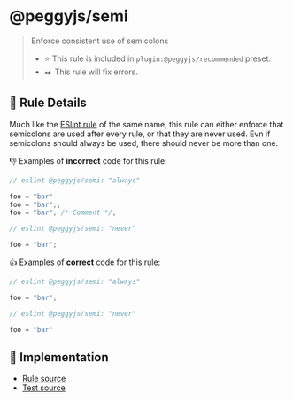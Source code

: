 # @peggyjs/semi

> Enforce consistent use of semicolons
> - ⭐️ This rule is included in `plugin:@peggyjs/recommended` preset.
> - ✒️ This rule will fix errors.

## 📖 Rule Details

Much like the [ESlint rule](https://eslint.org/docs/latest/rules/semi) of
the same name, this rule can either enforce that semicolons are used after every
rule, or that they are never used.  Evn if semicolons should always be used,
there should never be more than one.

:-1: Examples of **incorrect** code for this rule:

```peg.js
// eslint @peggyjs/semi: "always"

foo = "bar"
foo = "bar";;
foo = "bar"; /* Comment */;
```

```peg.js
// eslint @peggyjs/semi: "never"

foo = "bar";
```

:+1: Examples of **correct** code for this rule:

```peg.js
// eslint @peggyjs/semi: "always"

foo = "bar";
```

```peg.js
// eslint @peggyjs/semi: "never"

foo = "bar"
```

## 🔎 Implementation

- [Rule source](../../src/rules/semi.ts)
- [Test source](../../test/rules/semi.test.js)
